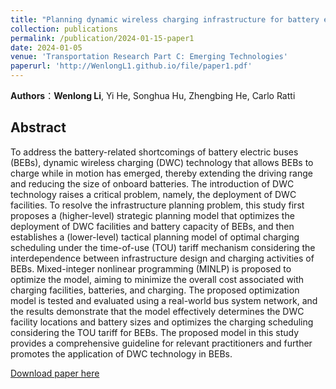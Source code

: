 ```yaml
---
title: "Planning dynamic wireless charging infrastructure for battery electric bus systems with the joint optimization of charging scheduling"
collection: publications
permalink: /publication/2024-01-15-paper1
date: 2024-01-05
venue: 'Transportation Research Part C: Emerging Technologies'
paperurl: 'http://WenlongL1.github.io/file/paper1.pdf'
---
```


**Authors**：**Wenlong Li**, Yi He, Songhua Hu, Zhengbing He, Carlo Ratti

## Abstract
To address the battery-related shortcomings of battery electric buses (BEBs), dynamic wireless charging (DWC) technology that allows BEBs to charge while in motion has emerged, thereby extending the driving range and reducing the size of onboard batteries. The introduction of DWC technology raises a critical problem, namely, the deployment of DWC facilities. To resolve the infrastructure planning problem, this study first proposes a (higher-level) strategic planning model that optimizes the deployment of DWC facilities and battery capacity of BEBs, and then establishes a (lower-level) tactical planning model of optimal charging scheduling under the time-of-use (TOU) tariff mechanism considering the interdependence between infrastructure design and charging activities of BEBs. Mixed-integer nonlinear programming (MINLP) is proposed to optimize the model, aiming to minimize the overall cost associated with charging facilities, batteries, and charging. The proposed optimization model is tested and evaluated using a real-world bus system network, and the results demonstrate that the model effectively determines the DWC facility locations and battery sizes and optimizes the charging scheduling considering the TOU tariff for BEBs. The proposed model in this study provides a comprehensive guideline for relevant practitioners and further promotes the application of DWC technology in BEBs.

[Download paper here](http://WenlongL1.github.io/file/paper1.pdf)
